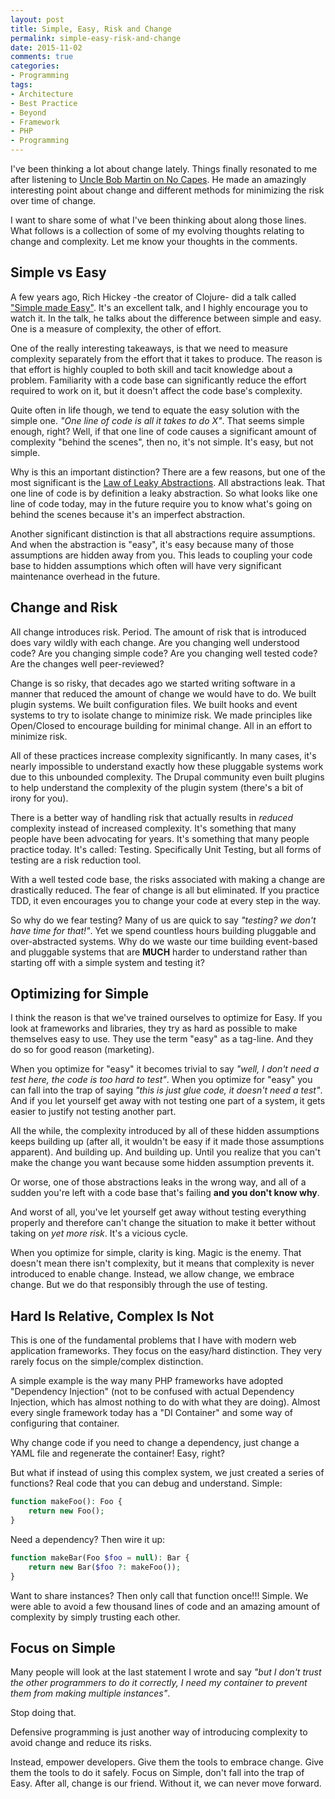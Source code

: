 ```yaml
---
layout: post
title: Simple, Easy, Risk and Change
permalink: simple-easy-risk-and-change
date: 2015-11-02
comments: true
categories:
- Programming
tags:
- Architecture
- Best Practice
- Beyond
- Framework
- PHP
- Programming
---
```

I've been thinking a lot about change lately. Things finally resonated to me after listening to [Uncle Bob Martin on No Capes](https://www.youtube.com/watch?v=7gv6oK8nAzE). He made an amazingly interesting point about change and different methods for minimizing the risk over time of change.

I want to share some of what I've been thinking about along those lines. What follows is a collection of some of my evolving thoughts relating to change and complexity. Let me know your thoughts in the comments.

<!--more-->
## Simple vs Easy

A few years ago, Rich Hickey -the creator of Clojure- did a talk called ["Simple made Easy"](http://www.infoq.com/presentations/Simple-Made-Easy). It's an excellent talk, and I highly encourage you to watch it. In the talk, he talks about the difference between simple and easy. One is a measure of complexity, the other of effort.

One of the really interesting takeaways, is that we need to measure complexity separately from the effort that it takes to produce. The reason is that effort is highly coupled to both skill and tacit knowledge about a problem. Familiarity with a code base can significantly reduce the effort required to work on it, but it doesn't affect the code base's complexity.

Quite often in life though, we tend to equate the easy solution with the simple one. *"One line of code is all it takes to do X"*. That seems simple enough, right? Well, if that one line of code causes a significant amount of complexity "behind the scenes", then no, it's not simple. It's easy, but not simple.

Why is this an important distinction? There are a few reasons, but one of the most significant is the [Law of Leaky Abstractions](http://www.joelonsoftware.com/articles/LeakyAbstractions.html). All abstractions leak. That one line of code is by definition a leaky abstraction. So what looks like one line of code today, may in the future require you to know what's going on behind the scenes because it's an imperfect abstraction.

Another significant distinction is that all abstractions require assumptions. And when the abstraction is "easy", it's easy because many of those assumptions are hidden away from you. This leads to coupling your code base to hidden assumptions which often will have very significant maintenance overhead in the future.

## Change and Risk

All change introduces risk. Period. The amount of risk that is introduced does vary wildly with each change. Are you changing well understood code? Are you changing simple code? Are you changing well tested code? Are the changes well peer-reviewed?

Change is so risky, that decades ago we started writing software in a manner that reduced the amount of change we would have to do. We built plugin systems. We built configuration files. We built hooks and event systems to try to isolate change to minimize risk. We made principles like Open/Closed to encourage building for minimal change. All in an effort to minimize risk.

All of these practices increase complexity significantly. In many cases, it's nearly impossible to understand exactly how these pluggable systems work due to this unbounded complexity. The Drupal community even built plugins to help understand the complexity of the plugin system (there's a bit of irony for you).

There is a better way of handling risk that actually results in *reduced* complexity instead of increased complexity. It's something that many people have been advocating for years. It's something that many people practice today. It's called: Testing. Specifically Unit Testing, but all forms of testing are a risk reduction tool.

With a well tested code base, the risks associated with making a change are drastically reduced. The fear of change is all but eliminated. If you practice TDD, it even encourages you to change your code at every step in the way.

So why do we fear testing? Many of us are quick to say *"testing? we don't have time for that!"*. Yet we spend countless hours building pluggable and over-abstracted systems. Why do we waste our time building event-based and pluggable systems that are **MUCH** harder to understand rather than starting off with a simple system and testing it?

## Optimizing for Simple

I think the reason is that we've trained ourselves to optimize for Easy. If you look at frameworks and libraries, they try as hard as possible to make themselves easy to use. They use the term "easy" as a tag-line. And they do so for good reason (marketing).

When you optimize for "easy" it becomes trivial to say *"well, I don't need a test here, the code is too hard to test"*. When you optimize for "easy" you can fall into the trap of saying *"this is just glue code, it doesn't need a test"*. And if you let yourself get away with not testing one part of a system, it gets easier to justify not testing another part.

All the while, the complexity introduced by all of these hidden assumptions keeps building up (after all, it wouldn't be easy if it made those assumptions apparent). And building up. And building up. Until you realize that you can't make the change you want because some hidden assumption prevents it.

Or worse, one of those abstractions leaks in the wrong way, and all of a sudden you're left with a code base that's failing **and you don't know why**.

And worst of all, you've let yourself get away without testing everything properly and therefore can't change the situation to make it better without taking on *yet more risk*. It's a vicious cycle.

When you optimize for simple, clarity is king. Magic is the enemy. That doesn't mean there isn't complexity, but it means that complexity is never introduced to enable change. Instead, we allow change, we embrace change. But we do that responsibly through the use of testing.

## Hard Is Relative, Complex Is Not

This is one of the fundamental problems that I have with modern web application frameworks. They focus on the easy/hard distinction. They very rarely focus on the simple/complex distinction.

A simple example is the way many PHP frameworks have adopted "Dependency Injection" (not to be confused with actual Dependency Injection, which has almost nothing to do with what they are doing). Almost every single framework today has a "DI Container" and some way of configuring that container.

Why change code if you need to change a dependency, just change a YAML file and regenerate the container! Easy, right?

But what if instead of using this complex system, we just created a series of functions? Real code that you can debug and understand. Simple:

```php
function makeFoo(): Foo {
    return new Foo();
}
```

Need a dependency? Then wire it up:

```php
function makeBar(Foo $foo = null): Bar {
    return new Bar($foo ?: makeFoo());
}
```

Want to share instances? Then only call that function once!!! Simple. We were able to avoid a few thousand lines of code and an amazing amount of complexity by simply trusting each other.

## Focus on Simple

Many people will look at the last statement I wrote and say *"but I don't trust the other programmers to do it correctly, I need my container to prevent them from making multiple instances"*.

Stop doing that.

Defensive programming is just another way of introducing complexity to avoid change and reduce its risks.

Instead, empower developers. Give them the tools to embrace change. Give them the tools to do it safely. Focus on Simple, don't fall into the trap of Easy. After all, change is our friend. Without it, we can never move forward.




